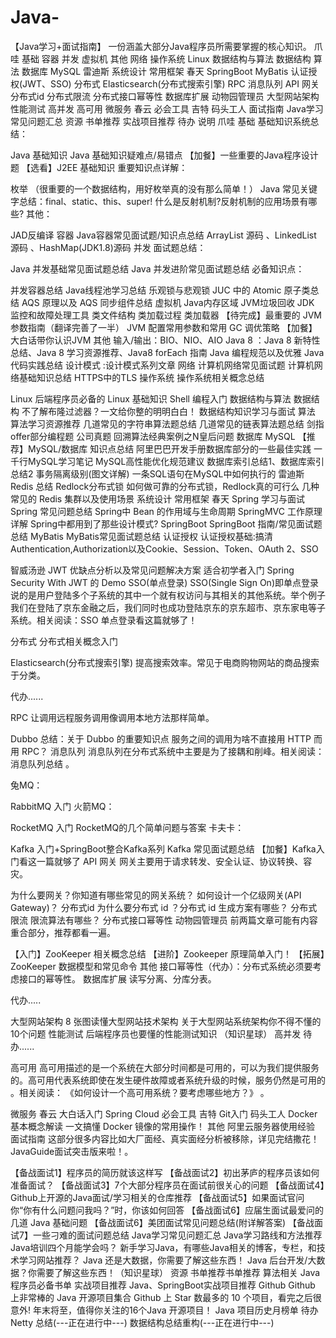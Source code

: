 # Java-
【Java学习+面试指南】 一份涵盖大部分Java程序员所需要掌握的核心知识。
爪哇
基础
容器
并发
虚拟机
其他
网络
操作系统
Linux
数据结构与算法
数据结构
算法
数据库
MySQL
雷迪斯
系统设计
常用框架
春天
SpringBoot
MyBatis
认证授权(JWT、SSO)
分布式
Elasticsearch(分布式搜索引擎)
RPC
消息队列
API 网关
分布式id
分布式限流
分布式接口幂等性
数据库扩展
动物园管理员
大型网站架构
性能测试
高并发
高可用
微服务
春云
必会工具
吉特
码头工人
面试指南
Java学习常见问题汇总
资源
书单推荐
实战项目推荐
待办
说明
爪哇
基础
基础知识系统总结：

Java 基础知识
Java 基础知识疑难点/易错点
【加餐】一些重要的Java程序设计题
【选看】J2EE 基础知识
重要知识点详解：

枚举 （很重要的一个数据结构，用好枚举真的没有那么简单！）
Java 常见关键字总结：final、static、this、super!
什么是反射机制?反射机制的应用场景有哪些?
其他：

JAD反编译
容器
Java容器常见面试题/知识点总结
ArrayList 源码 、LinkedList 源码 、HashMap(JDK1.8)源码
并发
面试题总结：

Java 并发基础常见面试题总结
Java 并发进阶常见面试题总结
必备知识点：

并发容器总结
Java线程池学习总结
乐观锁与悲观锁
JUC 中的 Atomic 原子类总结
AQS 原理以及 AQS 同步组件总结
虚拟机
Java内存区域
JVM垃圾回收
JDK 监控和故障处理工具
类文件结构
类加载过程
类加载器
【待完成】最重要的 JVM 参数指南（翻译完善了一半）
JVM 配置常用参数和常用 GC 调优策略
【加餐】大白话带你认识JVM
其他
输入/输出：BIO、NIO、AIO
Java 8 ：Java 8 新特性总结、Java 8 学习资源推荐、Java8 forEach 指南
Java 编程规范以及优雅 Java 代码实践总结
设计模式 :设计模式系列文章
网络
计算机网络常见面试题
计算机网络基础知识总结
HTTPS中的TLS
操作系统
操作系统相关概念总结

Linux
后端程序员必备的 Linux 基础知识
Shell 编程入门
数据结构与算法
数据结构
不了解布隆过滤器？一文给你整的明明白白！
数据结构知识学习与面试
算法
算法学习资源推荐
几道常见的字符串算法题总结
几道常见的链表算法题总结
剑指offer部分编程题
公司真题
回溯算法经典案例之N皇后问题
数据库
MySQL
【推荐】MySQL/数据库 知识点总结
阿里巴巴开发手册数据库部分的一些最佳实践
一千行MySQL学习笔记
MySQL高性能优化规范建议
数据库索引总结1、数据库索引总结2
事务隔离级别(图文详解)
一条SQL语句在MySQL中如何执行的
雷迪斯
Redis 总结
Redlock分布式锁
如何做可靠的分布式锁，Redlock真的可行么
几种常见的 Redis 集群以及使用场景
系统设计
常用框架
春天
Spring 学习与面试
Spring 常见问题总结
Spring中 Bean 的作用域与生命周期
SpringMVC 工作原理详解
Spring中都用到了那些设计模式?
SpringBoot
SpringBoot 指南/常见面试题总结
MyBatis
MyBatis常见面试题总结
认证授权
认证授权基础:搞清Authentication,Authorization以及Cookie、Session、Token、OAuth 2、SSO

智威汤逊
JWT 优缺点分析以及常见问题解决方案
适合初学者入门 Spring Security With JWT 的 Demo
SSO(单点登录)
SSO(Single Sign On)即单点登录说的是用户登陆多个子系统的其中一个就有权访问与其相关的其他系统。举个例子我们在登陆了京东金融之后，我们同时也成功登陆京东的京东超市、京东家电等子系统。相关阅读：SSO 单点登录看这篇就够了！

分布式
分布式相关概念入门

Elasticsearch(分布式搜索引擎)
提高搜索效率。常见于电商购物网站的商品搜索于分类。

代办......

RPC
让调用远程服务调用像调用本地方法那样简单。

Dubbo 总结：关于 Dubbo 的重要知识点
服务之间的调用为啥不直接用 HTTP 而用 RPC？
消息队列
消息队列在分布式系统中主要是为了接耦和削峰。相关阅读： 消息队列总结 。

兔MQ：

RabbitMQ 入门
火箭MQ：

RocketMQ 入门
RocketMQ的几个简单问题与答案
卡夫卡：

Kafka 入门+SpringBoot整合Kafka系列
Kafka 常见面试题总结
【加餐】Kafka入门看这一篇就够了
API 网关
网关主要用于请求转发、安全认证、协议转换、容灾。

为什么要网关？你知道有哪些常见的网关系统？
如何设计一个亿级网关(API Gateway)？
分布式id
为什么要分布式 id ？分布式 id 生成方案有哪些？
分布式限流
限流算法有哪些？
分布式接口幂等性
动物园管理员
前两篇文章可能有内容重合部分，推荐都看一遍。

【入门】ZooKeeper 相关概念总结
【进阶】Zookeeper 原理简单入门！
【拓展】ZooKeeper 数据模型和常见命令
其他
接口幂等性（代办）：分布式系统必须要考虑接口的幂等性。
数据库扩展
读写分离、分库分表。

代办.....

大型网站架构
8 张图读懂大型网站技术架构
关于大型网站系统架构你不得不懂的10个问题
性能测试
后端程序员也要懂的性能测试知识 （知识星球）
高并发
待办......

高可用
高可用描述的是一个系统在大部分时间都是可用的，可以为我们提供服务的。高可用代表系统即使在发生硬件故障或者系统升级的时候，服务仍然是可用的 。相关阅读： 《如何设计一个高可用系统？要考虑哪些地方？》 。

微服务
春云
大白话入门 Spring Cloud
必会工具
吉特
Git入门
码头工人
Docker 基本概念解读
一文搞懂 Docker 镜像的常用操作！
其他
阿里云服务器使用经验
面试指南
这部分很多内容比如大厂面经、真实面经分析被移除，详见完结撒花！JavaGuide面试突击版来啦！。

【备战面试1】程序员的简历就该这样写
【备战面试2】初出茅庐的程序员该如何准备面试？
【备战面试3】7个大部分程序员在面试前很关心的问题
【备战面试4】Github上开源的Java面试/学习相关的仓库推荐
【备战面试5】如果面试官问你“你有什么问题问我吗？”时，你该如何回答
【备战面试6】应届生面试最爱问的几道 Java 基础问题
【备战面试6】美团面试常见问题总结(附详解答案)
【备战面试7】一些刁难的面试问题总结
Java学习常见问题汇总
Java学习路线和方法推荐
Java培训四个月能学会吗？
新手学习Java，有哪些Java相关的博客，专栏，和技术学习网站推荐？
Java 还是大数据，你需要了解这些东西！
Java 后台开发/大数据？你需要了解这些东西！（知识星球）
资源
书单推荐书单推荐
算法相关
Java程序员必备书单
实战项目推荐
Java、SpringBoot实战项目推荐
Github
Github 上非常棒的 Java 开源项目集合
Github 上 Star 数最多的 10 个项目，看完之后很意外!
年末将至，值得你关注的16个Java 开源项目！
Java 项目历史月榜单
待办
 Netty 总结(---正在进行中---)
 数据结构总结重构(---正在进行中---)
